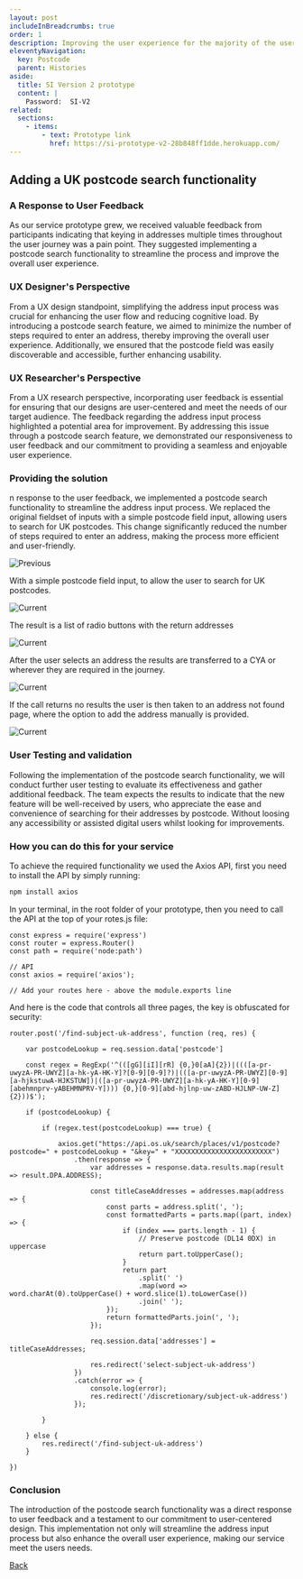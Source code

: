 ```yaml
---
layout: post
includeInBreadcrumbs: true
order: 1
description: Improving the user experience for the majority of the users
eleventyNavigation:
  key: Postcode
  parent: Histories
aside:
  title: SI Version 2 prototype
  content: |
    Password:  SI-V2
related:
  sections:
    - items:
        - text: Prototype link
          href: https://si-prototype-v2-28b848ff1dde.herokuapp.com/
---
```


## Adding a UK postcode search functionality

### A Response to User Feedback

As our service prototype grew, we received valuable feedback from participants indicating that keying in addresses multiple times throughout the user journey was a pain point. They suggested implementing a postcode search functionality to streamline the process and improve the overall user experience.

### UX Designer's Perspective

From a UX design standpoint, simplifying the address input process was crucial for enhancing the user flow and reducing cognitive load. By introducing a postcode search feature, we aimed to minimize the number of steps required to enter an address, thereby improving the overall user experience. Additionally, we ensured that the postcode field was easily discoverable and accessible, further enhancing usability.

### UX Researcher's Perspective

From a UX research perspective, incorporating user feedback is essential for ensuring that our designs are user-centered and meet the needs of our target audience. The feedback regarding the address input process highlighted a potential area for improvement. By addressing this issue through a postcode search feature, we demonstrated our responsiveness to user feedback and our commitment to providing a seamless and enjoyable user experience.

### Providing the solution

n response to the user feedback, we implemented a postcode search functionality to streamline the address input process. We replaced the original fieldset of inputs with a simple postcode field input, allowing users to search for UK postcodes. This change significantly reduced the number of steps required to enter an address, making the process more efficient and user-friendly.

![Previous](/assets/postcode/1.png)

With a simple postcode field input, to allow the user to search for UK postcodes.

![Current](/assets/postcode/2.png)

The result is a list of radio buttons with the return addresses

![Current](/assets/postcode/3.png)

After the user selects an address the results are transferred to a CYA or wherever they are required in the journey.

![Current](/assets/postcode/5.png)

If the call returns no results the user is then taken to an address not found page, where the option to add the address manually is provided.

![Current](/assets/postcode/4.png)

### User Testing and validation

Following the implementation of the postcode search functionality, we will conduct further user testing to evaluate its effectiveness and gather additional feedback. The team expects the results to indicate that the new feature will be well-received by users, who appreciate the ease and convenience of searching for their addresses by postcode. Without loosing any accessibility or assisted digital users whilst looking for improvements.

### How you can do this for your service

To achieve the required functionality we used the Axios API, first you need to install the API by simply running: 

```BASH 
npm install axios
```

In your terminal, in the root folder of your prototype, then you need to call the API at the top of your rotes.js file:

```JS
const express = require('express')
const router = express.Router()
const path = require('node:path')

// API
const axios = require('axios');

// Add your routes here - above the module.exports line
```

And here is the code that controls all three pages, the key is obfuscated for security:

```JS
router.post('/find-subject-uk-address', function (req, res) {

    var postcodeLookup = req.session.data['postcode']

    const regex = RegExp('^(([gG][iI][rR] {0,}0[aA]{2})|((([a-pr-uwyzA-PR-UWYZ][a-hk-yA-HK-Y]?[0-9][0-9]?)|(([a-pr-uwyzA-PR-UWYZ][0-9][a-hjkstuwA-HJKSTUW])|([a-pr-uwyzA-PR-UWYZ][a-hk-yA-HK-Y][0-9][abehmnprv-yABEHMNPRV-Y]))) {0,}[0-9][abd-hjlnp-uw-zABD-HJLNP-UW-Z]{2}))$');

    if (postcodeLookup) {

        if (regex.test(postcodeLookup) === true) {

            axios.get("https://api.os.uk/search/places/v1/postcode?postcode=" + postcodeLookup + "&key=" + "XXXXXXXXXXXXXXXXXXXXXXXX")
                .then(response => {
                    var addresses = response.data.results.map(result => result.DPA.ADDRESS);

                    const titleCaseAddresses = addresses.map(address => {
                        const parts = address.split(', ');
                        const formattedParts = parts.map((part, index) => {
                            if (index === parts.length - 1) {
                                // Preserve postcode (DL14 0DX) in uppercase
                                return part.toUpperCase();
                            }
                            return part
                                .split(' ')
                                .map(word => word.charAt(0).toUpperCase() + word.slice(1).toLowerCase())
                                .join(' ');
                        });
                        return formattedParts.join(', ');
                    });

                    req.session.data['addresses'] = titleCaseAddresses;

                    res.redirect('select-subject-uk-address')
                })
                .catch(error => {
                    console.log(error);
                    res.redirect('/discretionary/subject-uk-address')
                });

        }

    } else {
        res.redirect('/find-subject-uk-address')
    }

})
```

### Conclusion

The introduction of the postcode search functionality was a direct response to user feedback and a testament to our commitment to user-centered design. This implementation not only will streamline the address input process but also enhance the overall user experience, making our service meet the users needs.

<a href="/histories" class="govuk-back-link">Back</a>